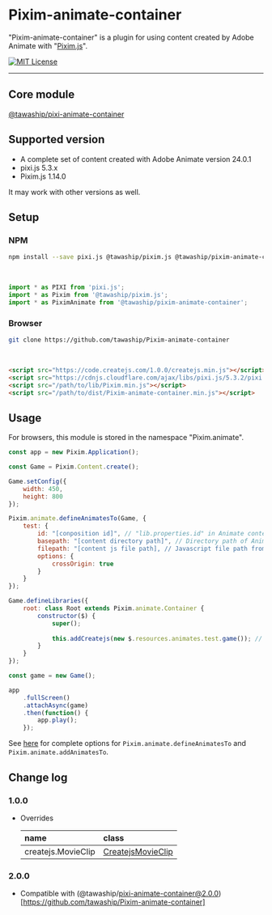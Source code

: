 # Pixim-animate-container

"Pixim-animate-container" is a plugin for using content created by Adobe Animate with "[Pixim.js](https://github.com/tawaship/Pixim.js)".

[![MIT License](http://img.shields.io/badge/license-MIT-blue.svg?style=flat)](LICENSE)

---

## Core module
[@tawaship/pixi-animate-container](https://github.com/tawaship/pixi-animate-container/)

## Supported version

- A complete set of content created with Adobe Animate version 24.0.1
- pixi.js 5.3.x
- Pixim.js 1.14.0

It may work with other versions as well.

## Setup

### NPM

```sh
npm install --save pixi.js @tawaship/pixim.js @tawaship/pixim-animate-container
```

<br />

```javascript
import * as PIXI from 'pixi.js';
import * as Pixim from '@tawaship/pixim.js';
import * as PiximAnimate from '@tawaship/pixim-animate-container';
```

### Browser

```sh
git clone https://github.com/tawaship/Pixim-animate-container
```

<br />

```html
<script src="https://code.createjs.com/1.0.0/createjs.min.js"></script>
<script src="https://cdnjs.cloudflare.com/ajax/libs/pixi.js/5.3.2/pixi.min.js"></script>
<script src="/path/to/lib/Pixim.min.js"></script>
<script src="/path/to/dist/Pixim-animate-container.min.js"></script>
```

## Usage

For browsers, this module is stored in the namespace "Pixim.animate".

```javascript
const app = new Pixim.Application();

const Game = Pixim.Content.create();

Game.setConfig({
	width: 450,
	height: 800
});

Pixim.animate.defineAnimatesTo(Game, {
	test: {
		id: "[conposition id]", // "lib.properties.id" in Animate content.
		basepath: "[content directory path]", // Directory path of Animate content.
		filepath: "[content js file path], // Javascript file path from basepath.
		options: {
			crossOrigin: true
		}
	}
});

Game.defineLibraries({
	root: class Root extends Pixim.animate.Container {
		constructor($) {
			super();
			
			this.addCreatejs(new $.resources.animates.test.game()); // The class you want to use.
		}
	}
});

const game = new Game();

app
	.fullScreen()
	.attachAsync(game)
	.then(function() {
		app.play();
	});
```

See [here](interfaces/IAnimateManifestTargetDictionary.html) for complete options for `Pixim.animate.defineAnimatesTo` and `Pixim.animate.addAnimatesTo`.

## Change log

### 1.0.0

- Overrides

	|name|class|
	|:--|:--|
	|createjs.MovieClip|[CreatejsMovieClip](https://tawaship.github.io/Pixim-animate-container/docs/classes/CreatejsMovieClip.html)|

### 2.0.0

- Compatible with (@tawaship/pixi-animate-container@2.0.0)[https://github.com/tawaship/Pixim-animate-container]
